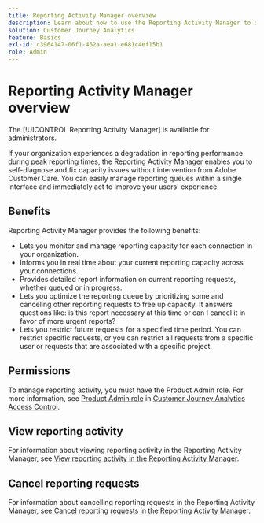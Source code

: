 ```yaml
---
title: Reporting Activity Manager overview
description: Learn about how to use the Reporting Activity Manager to diagnose and fix capacity issues during peak reporting times.
solution: Customer Journey Analytics
feature: Basics
exl-id: c3964147-06f1-462a-aea1-e681c4ef15b1
role: Admin
---
```

# Reporting Activity Manager overview

The [!UICONTROL Reporting Activity Manager] is available for administrators. 

If your organization experiences a degradation in reporting performance during peak reporting times, the Reporting Activity Manager enables you to self-diagnose and fix capacity issues without intervention from Adobe Customer Care. You can easily manage reporting queues within a single interface and immediately act​​ to improve your users' experience. 

## Benefits

Reporting Activity Manager provides the following benefits:

* Lets you monitor and manage reporting capacity for each connection in your organization.
* Informs you in real time about your current reporting capacity across your connections.
* Provides detailed report information on current reporting requests, whether queued or in progress.
* Lets you optimize the reporting queue by prioritizing some and canceling other reporting requests to free up capacity. It answers questions like: is this report necessary at this time or can I cancel it in favor of more urgent reports?
* Lets you restrict future requests for a specified time period. You can restrict specific requests, or you can restrict all requests from a specific user or requests that are associated with a specific project. 

## Permissions

<!-- update for CJA -->

To manage reporting activity, you must have the Product Admin role. For more information, see [Product Admin role](/help/admin/cja-access-control.md#product-admin-role) in [Customer Journey Analytics Access Control](/help/admin/cja-access-control.md).

## View reporting activity

For information about viewing reporting activity in the Reporting Activity Manager, see [View reporting activity in the Reporting Activity Manager](/help/reporting-activity-manager/reporting-activity.md).

## Cancel reporting requests

For information about cancelling reporting requests in the Reporting Activity Manager, see [Cancel reporting requests in the Reporting Activity Manager](/help/reporting-activity-manager/reporting-activity-cancel-requests.md).
